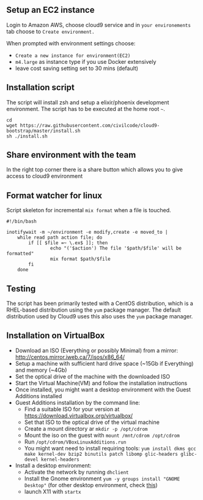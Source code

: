 Setup an EC2 instance
---------------------
Login to Amazon AWS, choose cloud9 service and in `your environements` tab choose
to `Create environment.`

When prompted with environment settings choose:
- `Create a new instance for environment(EC2)`
- `m4.large` as instance type if you use Docker extensively
- leave cost saving setting set to 30 mins (default)

Installation script
-------------------
The script will install zsh and setup a elixir/phoenix development environment. The script has to be executed at the home root `~`.

```
cd
wget https://raw.githubusercontent.com/civilcode/cloud9-bootstrap/master/install.sh
sh ./install.sh
```

## Share environment with the team
In the right top corner there is a share button which allows you to give access
to cloud9 environment

Format watcher for linux
--------------------------------

Script skeleton for incremental `mix format` when a file is touched.
``` {.bash}
#!/bin/bash

inotifywait -m ~/environment -e modify,create -e moved_to |
    while read path action file; do
        if [[ $file =~ \.ex$ ]]; then
                echo "('$action') The file '$path/$file' will be formatted"
                mix format $path/$file
        fi
    done
```

Testing
--------------------------------
The script has been primarily tested with a CentOS distribution, which is a RHEL-based distribution using the `yum` package manager. The default distribution used by Cloud9 uses this also uses the `yum` package manager.
## Installation on VirtualBox
- Download an ISO (Everything or possibly Minimal) from a mirror: http://centos.mirror.iweb.ca/7/isos/x86_64/
- Setup a machine with sufficient hard drive space (~15Gb if Everything) and memory (~4Gb)
- Set the optical drive of the machine with the downloaded ISO
- Start the Virtual Machine(VM) and follow the installation instructions
- Once installed, you might want a desktop environment with the Guest Additions installed
- Guest Additions installation by the command line:
  - Find a suitable ISO for your version at https://download.virtualbox.org/virtualbox/
  - Set that ISO to the optical drive of the virtual machine
  - Create a mount directory ar `mkdir -p /opt/cdrom`
  - Mount the iso on the guest with `mount /mnt/cdrom /opt/cdrom`
  - Run `/opt/cdrom/VBoxLinuxAdditions.run`
  - You might want need to install requiring tools: `yum install dkms gcc make kernel-dev bzip2 binutils patch libomp glic-headers glibc-devel kernel-headers`
- Install a desktop environment:
  - Activate the network by running `dhclient`
  - Install the Gnome environment `yum -y groups install "GNOME Desktop"` (for other desktop environment, check [this](https://unix.stackexchange.com/questions/181503/how-to-install-desktop-environments-on-centos-7#181504))
  - launch X11 with `startx`
